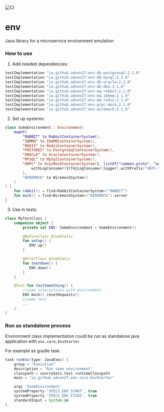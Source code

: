 ![CI](https://github.com/Adven27/env/workflows/CI/badge.svg)
# env
Java library for a microservice environment emulation


### How to use
1. Add needed dependencies:
```groovy
testImplementation "io.github.adven27:env-db-postgresql:2.1.0"
testImplementation "io.github.adven27:env-db-mysql:2.1.0"
testImplementation "io.github.adven27:env-db-oracle:2.1.0"
testImplementation "io.github.adven27:env-db-db2:2.1.0"
testImplementation "io.github.adven27:env-mq-rabbit:2.1.0"
testImplementation "io.github.adven27:env-mq-ibmmq:2.1.0"
testImplementation "io.github.adven27:env-mq-redis:2.1.0"
testImplementation "io.github.adven27:env-grpc-mock:2.1.0"
testImplementation "io.github.adven27:env-wiremock:2.1.0"
```
2. Set up systems:
```kotlin
class SomeEnvironment : Environment(
    mapOf(
        "RABBIT" to RabbitContainerSystem(),
        "IBMMQ" to IbmMQContainerSystem(),
        "REDIS" to RedisContainerSystem(),
        "POSTGRES" to PostgreSqlContainerSystem(),
        "ORACLE" to OracleContainerSystem(),
        "MYSQL" to MySqlContainerSystem(),
        "GRPC" to GrpcMockContainerSystem(1, listOf("common.proto", "wallet.proto")).apply {
            withLogConsumer(Slf4jLogConsumer(logger).withPrefix("GRPC-$serviceId"))
        },
        "WIREMOCK" to WiremockSystem()
    )
) {
    fun rabbit() = find<RabbitContainerSystem>("RABBIT")
    fun mock() = find<WiremockSystem>("WIREMOCK").server
}
```      
3. Use in tests:
```kotlin 
class MyTestClass {
    companion object {
        private val ENV: SomeEnvironment = SomeEnvironment() 

        @BeforeClass @JvmStatic 
        fun setup() {
           ENV.up()
        }

        @AfterClass @JvmStatic 
        fun teardown() {
           ENV.down()
        }
    }

    @Test fun testSomething() {
        //some interactions with environment
        ENV.mock().resetRequests()
        //some test
        ...
    }
} 
```

### Run as standalone process

Environment class implementation could be run as standalone java application with `env.core.EnvStarter`

For example as gradle task:
```groovy
task runEnv(type: JavaExec) {
    group = "Execution"
    description = "Run some environment"
    classpath = sourceSets.test.runtimeClasspath
    main = "io.github.adven27.env.core.EnvStarter"

    args 'SomeEnvironment'
    systemProperty 'SPECS_ENV_START', true
    systemProperty 'SPECS_ENV_FIXED', true
    standardInput = System.in
}
``` 
